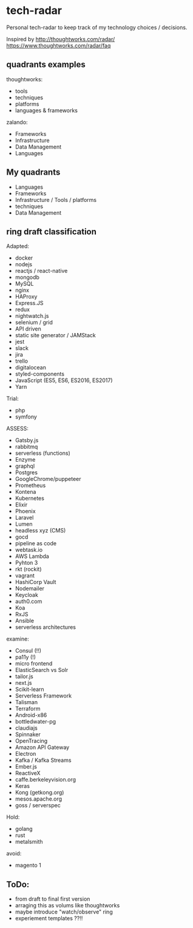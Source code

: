 # tech-radar
Personal tech-radar to keep track of my technology choices / decisions.

Inspired by http://thoughtworks.com/radar/
https://www.thoughtworks.com/radar/faq

## quadrants examples
thoughtworks:
- tools
- techniques
- platforms
- languages & frameworks

zalando:
- Frameworks
- Infrastructure
- Data Management
- Languages

## My quadrants
- Languages
- Frameworks
- Infrastructure / Tools / platforms
- techniques
- Data Management

## ring draft classification

Adapted:
- docker
- nodejs
- reactjs / react-native
- mongodb
- MySQL
- nginx
- HAProxy
- Express.JS
- redux
- nightwatch.js
- selenium / grid
- API driven
- static site generator / JAMStack
- jest
- slack
- jira
- trello
- digitalocean
- styled-components
- JavaScript (ES5, ES6, ES2016, ES2017)
- Yarn

Trial:
- php
- symfony

ASSESS:
- Gatsby.js
- rabbitmq
- serverless (functions)
- Enzyme
- graphql
- Postgres
- GoogleChrome/puppeteer
- Prometheus
- Kontena
- Kubernetes
- Elixir
- Phoenix
- Laravel
- Lumen
- headless xyz (CMS)
- gocd
- pipeline as code
- webtask.io
- AWS Lambda
- Pyhton 3
- rkt (rockit)
- vagrant
- HashiCorp Vault
- Nodemailer
- Keycloak
- auth0.com
- Koa
- RxJS
- Ansible
- serverless architectures

examine:
- Consul (!!)
- pa11y (!)
- micro frontend
- ElasticSearch vs Solr
- tailor.js
- next.js
- Scikit-learn
- Serverless Framework
- Talisman
- Terraform
- Android-x86
- bottledwater-pg
- claudiajs
- Spinnaker
- OpenTracing
- Amazon API Gateway
- Electron
- Kafka / Kafka Streams
- Ember.js
- ReactiveX
- caffe.berkeleyvision.org
- Keras
- Kong (getkong.org)
- mesos.apache.org
- goss / serverspec

Hold:
- golang
- rust
- metalsmith

avoid:
- magento 1

## ToDo:
- from draft to final first version
- arraging this as volums like thoughtworks
- maybe introduce "watch/observe" ring
- experiement templates ??!!
